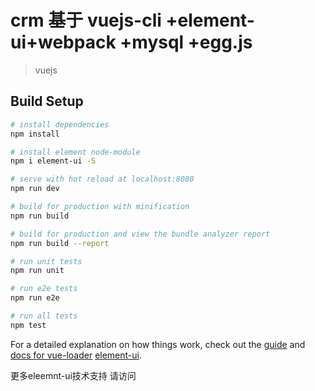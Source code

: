 # crm 基于 vuejs-cli +element-ui+webpack +mysql +egg.js

> vuejs  

## Build Setup

``` bash
# install dependencies
npm install

# install element node-module
npm i element-ui -S

# serve with hot reload at localhost:8080
npm run dev

# build for production with minification
npm run build

# build for production and view the bundle analyzer report
npm run build --report

# run unit tests
npm run unit

# run e2e tests
npm run e2e

# run all tests
npm test
```

For a detailed explanation on how things work, check out the [guide](http://vuejs-templates.github.io/webpack/) and [docs for vue-loader](http://vuejs.github.io/vue-loader) [element-ui](http://element-cn.eleme.io/#/zh-CN/component/installation).




更多eleemnt-ui技术支持 请访问 